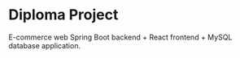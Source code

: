 # Diploma Project
E-commerce web Spring Boot backend + React frontend + MySQL database application. 
